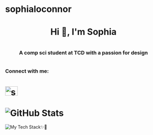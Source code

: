 # sophialoconnor
# <h1 align="center">Hi 👋, I'm Sophia</h1>
# <h3 align="center">A comp sci student at TCD with a passion for design</h3>

# <h3 align="left">Connect with me:</h3> 
# <a href="https://www.leetcode.com/sophialoconnor" target="blank"><img align="center" src="https://raw.githubusercontent.com/rahuldkjain/github-profile-readme-generator/master/src/images/icons/Social/leet-code.svg" alt="sophialoconnor" height="30" width="40" /></a>
# </p>

# ![GitHub Stats](https://github-readme-stats.vercel.app/api?username=sophialoconnor&theme=default&show_icons=true&hide_border=true&count_private=true)



![My Tech Stack✨🌱](https://github-readme-tech-stack.vercel.app/api/cards?title=My+Tech+Stack%E2%9C%A8%F0%9F%8C%B1&lineCount=2&theme=github&line1=javascript%2Cjavascript%2Cecfd48%3Bcss%2Ccss%2Cf89b3f%3Bhtml%2Chtml%2Cb42c98%3Bjava%2Cjava%2C8839f3%3B&line2=processing%2Cprocessing%2C91760a%3Bpython%2Cpython%2C1ed62c%3Bcanva%2Ccanva%2C4aeaf9%3B)


